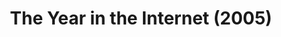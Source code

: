 ---
inv_num: 2005-025
add_credit: Michael Bell Smith
url: 2005-025-the-year-in-the-internet
title: The Year in the Internet (2005)
year: '2005'
display_year: '2005'
medium: Website
dims:
pitch: "​Website featuring the best links of the year from various net people."
ps:
live_url: http://www.burncopy.com/bestoftheweb.html
youtube:
related_code:
subheading:
download:
commission:
related: "[23] 2006-020 The Year in the Internet (2006) - the-year-in-the-internet1"
layout: things-i-made
---